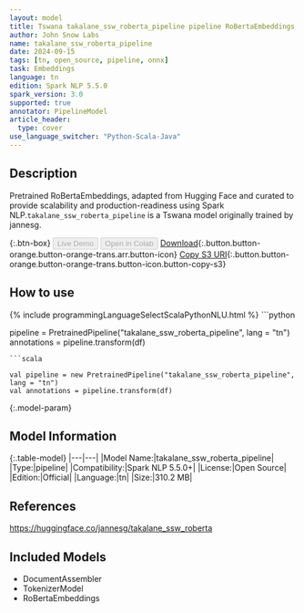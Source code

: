 ```yaml
---
layout: model
title: Tswana takalane_ssw_roberta_pipeline pipeline RoBertaEmbeddings from jannesg
author: John Snow Labs
name: takalane_ssw_roberta_pipeline
date: 2024-09-15
tags: [tn, open_source, pipeline, onnx]
task: Embeddings
language: tn
edition: Spark NLP 5.5.0
spark_version: 3.0
supported: true
annotator: PipelineModel
article_header:
  type: cover
use_language_switcher: "Python-Scala-Java"
---
```


## Description

Pretrained RoBertaEmbeddings, adapted from Hugging Face and curated to provide scalability and production-readiness using Spark NLP.`takalane_ssw_roberta_pipeline` is a Tswana model originally trained by jannesg.

{:.btn-box}
<button class="button button-orange" disabled>Live Demo</button>
<button class="button button-orange" disabled>Open in Colab</button>
[Download](https://s3.amazonaws.com/auxdata.johnsnowlabs.com/public/models/takalane_ssw_roberta_pipeline_tn_5.5.0_3.0_1726413256828.zip){:.button.button-orange.button-orange-trans.arr.button-icon}
[Copy S3 URI](s3://auxdata.johnsnowlabs.com/public/models/takalane_ssw_roberta_pipeline_tn_5.5.0_3.0_1726413256828.zip){:.button.button-orange.button-orange-trans.button-icon.button-copy-s3}

## How to use



<div class="tabs-box" markdown="1">
{% include programmingLanguageSelectScalaPythonNLU.html %}
```python

pipeline = PretrainedPipeline("takalane_ssw_roberta_pipeline", lang = "tn")
annotations =  pipeline.transform(df)   

```
```scala

val pipeline = new PretrainedPipeline("takalane_ssw_roberta_pipeline", lang = "tn")
val annotations = pipeline.transform(df)

```
</div>

{:.model-param}
## Model Information

{:.table-model}
|---|---|
|Model Name:|takalane_ssw_roberta_pipeline|
|Type:|pipeline|
|Compatibility:|Spark NLP 5.5.0+|
|License:|Open Source|
|Edition:|Official|
|Language:|tn|
|Size:|310.2 MB|

## References

https://huggingface.co/jannesg/takalane_ssw_roberta

## Included Models

- DocumentAssembler
- TokenizerModel
- RoBertaEmbeddings